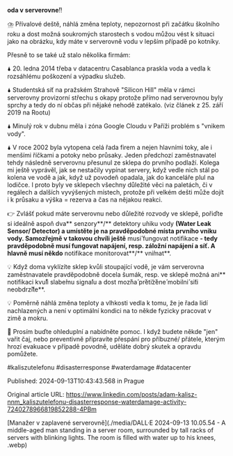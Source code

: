 **oda v serverovne**̌‼️


⛈️ Přívalové deště, náhlá změna teploty, nepozornost při začátku školního roku a dost možná soukromých starostech s vodou můžou vést k situaci jako na obrázku, kdy máte v serverovně vodu v lepším případě po kotníky.


Přesně to se také už stalo několika firmám:

🌢 20. ledna 2014 třeba v datacentru Casablanca praskla voda a vedla k rozsáhlému poškození a výpadku služeb.

🌢 Studentská síť na pražském Strahově "Silicon Hill" měla v rámci serverovny provizorní střechu s okapy protože přímo nad serverovnou byly sprchy a tedy do ní občas při nějaké nehodě zatékalo. (viz článek z 25. září 2019 na Rootu)

🌢 Minulý rok v dubnu měla i zóna Google Cloudu v Paříži problém s "vnikem vody".

🌢 V roce 2002 byla vytopena celá řada firem a nejen hlavními toky, ale i menšími říčkami a potoky nebo průsaky. Jeden předchozí zaměstnavatel tehdy následně serverovnu přesunul ze sklepa do prvního podlaží. Kolega mi ještě vyprávěl, jak se nestačily vypínat servery, když vedle nich stál po kolena ve vodě a jak, když už povodeň opadala, jak do kanceláře plul na lodičce. I proto byly ve sklepech všechny důležité věci na paletách, či v regálech a dalších vyvýšených místech, protože při velkém dešti může dojít i k průsaku a výška = rezerva a čas na nějakou reakci.


👉 Zvlášť pokud máte serverovnu nebo důležité rozvody ve sklepě, pořiďte si ideálně aspoň dva** senzory**/** detektory u**́**niku vody **(Water Leak Sensor/ Detector) a umístěte je na pravděpodobné místa prvního vniku vody. Samozřejmě v takovou chvíli ještě** musi**́** fungovat notifikace **- tedy pravděpodobně musí fungovat napájení, resp. záložní napájení a síť. A hlavně musí někdo** notifikace monitorovat**/** vni**́**mat**.


💡 Když doma vyklízíte sklep kvůli stoupající vodě, je vám serverovna zaměstnavatele pravděpodobně docela šumák, resp. ve sklepě možná ani** notifikaci kvu**̊**li slabe**́**mu signa**́**lu a dost moz**̌**na**́** pr**̌**eti**́**z**̌**ene**́** mobilni**́** si**́**ti neobdrz**̌**i**́**te**.


💡 Poměrně náhlá změna teploty a vlhkosti vedla k tomu, že je řada lidí nachlazených a není v optimální kondici na to někde fyzicky pracovat v zimě a mokru.


🙏 Prosím buďte ohleduplní a nabídněte pomoc. I když budete někde "jen" vařit čaj, nebo preventivně připravíte přespání pro příbuzné/ přátele, kterým hrozí evakuace v případě povodně, uděláte dobrý skutek a opravdu pomůžete.


#kaliszutelefonu #disasterresponse #waterdamage #datacenter


Published: 2024-09-13T10:43:43.568 in Prague

Original article URL: https://www.linkedin.com/posts/adam-kalisz-nnm_kaliszutelefonu-disasterresponse-waterdamage-activity-7240278966819852288-4PBm

[Manažer v zaplavené serverovně](./media/DALL·E 2024-09-13 10.05.54 - A middle-aged man standing in a server room, surrounded by tall racks of servers with blinking lights. The room is filled with water up to his knees, .webp)